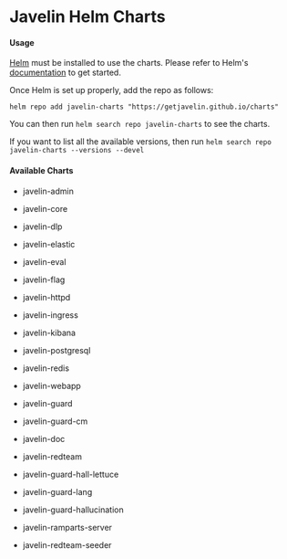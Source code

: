# Javelin Helm Charts

#### Usage

[Helm](https://helm.sh/) must be installed to use the charts. Please refer to Helm's [documentation](https://helm.sh/docs/) to get started.

Once Helm is set up properly, add the repo as follows:

```code
helm repo add javelin-charts "https://getjavelin.github.io/charts"
```

You can then run `helm search repo javelin-charts` to see the charts.

If you want to list all the available versions, then run `helm search repo javelin-charts --versions --devel`

#### Available Charts

* javelin-admin

* javelin-core

* javelin-dlp

* javelin-elastic

* javelin-eval

* javelin-flag

* javelin-httpd

* javelin-ingress

* javelin-kibana

* javelin-postgresql

* javelin-redis

* javelin-webapp

* javelin-guard

* javelin-guard-cm

* javelin-doc

* javelin-redteam

* javelin-guard-hall-lettuce

* javelin-guard-lang

* javelin-guard-hallucination

* javelin-ramparts-server

* javelin-redteam-seeder
